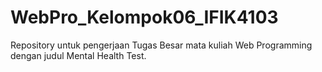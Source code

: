 # WebPro_Kelompok06_IFIK4103
Repository untuk pengerjaan Tugas Besar mata kuliah Web Programming dengan judul Mental Health Test.
